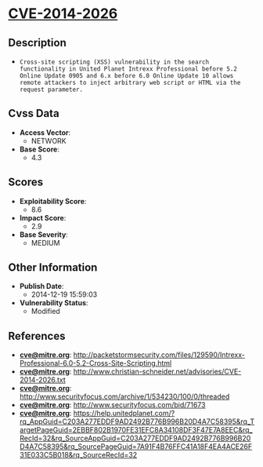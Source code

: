 
# [CVE-2014-2026](http://packetstormsecurity.com/files/129590/Intrexx-Professional-6.0-5.2-Cross-Site-Scripting.html)

## Description

- `Cross-site scripting (XSS) vulnerability in the search functionality in United Planet Intrexx Professional before 5.2 Online Update 0905 and 6.x before 6.0 Online Update 10 allows remote attackers to inject arbitrary web script or HTML via the request parameter.`

## Cvss Data

- **Access Vector**:
  - NETWORK
- **Base Score**:
  - 4.3

## Scores

- **Exploitability Score**:
  - 8.6
- **Impact Score**:
  - 2.9
- **Base Severity**:
  - MEDIUM

## Other Information

- **Publish Date**:
  - 2014-12-19 15:59:03
- **Vulnerability Status**:
  - Modified

## References

- **cve@mitre.org**: http://packetstormsecurity.com/files/129590/Intrexx-Professional-6.0-5.2-Cross-Site-Scripting.html
- **cve@mitre.org**: http://www.christian-schneider.net/advisories/CVE-2014-2026.txt
- **cve@mitre.org**: http://www.securityfocus.com/archive/1/534230/100/0/threaded
- **cve@mitre.org**: http://www.securityfocus.com/bid/71673
- **cve@mitre.org**: https://help.unitedplanet.com/?rq_AppGuid=C203A277EDDF9AD2492B776B996B20D4A7C58395&rq_TargetPageGuid=2EBBF802B1970FE31EFC8A34108DF3F47E7A8EEC&rq_RecId=32&rq_SourceAppGuid=C203A277EDDF9AD2492B776B996B20D4A7C58395&rq_SourcePageGuid=7A91F4B76FFC41A18F4EA4ACE26F31E033C5B018&rq_SourceRecId=32
